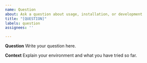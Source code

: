 ```yaml
---
name: Question
about: Ask a question about usage, installation, or development
title: "[QUESTION]"
labels: question
assignees: ''

---
```

**Question**
Write your question here.

**Context**
Explain your environment and what you have tried so far.
